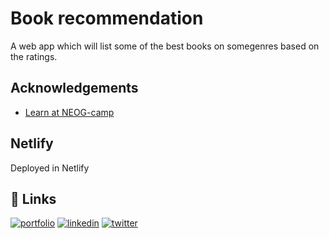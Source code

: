 
# Book recommendation
A web app which will list some of the best books on somegenres based on the ratings.

## Acknowledgements

 - [Learn at NEOG-camp](https://neog.camp/)
 

  
## Netlify

Deployed in Netlify



  
## 🔗 Links
[![portfolio](https://img.shields.io/badge/my_portfolio-000?style=for-the-badge&logo=ko-fi&logoColor=white)](https://anantharaja-portfolio.netlify.app/)
[![linkedin](https://img.shields.io/badge/linkedin-0A66C2?style=for-the-badge&logo=linkedin&logoColor=white)](https://www.linkedin.com/in/anantharaja-bhat-b-0bb8b9176/)
[![twitter](https://img.shields.io/badge/twitter-1DA1F2?style=for-the-badge&logo=twitter&logoColor=white)](https://twitter.com/Anantha67496007)

  